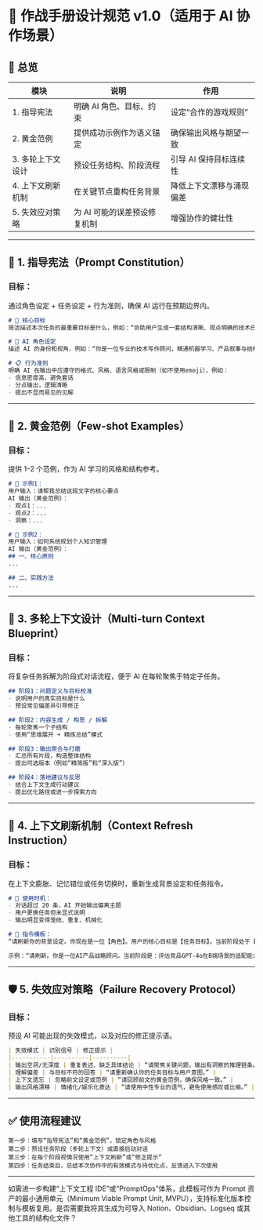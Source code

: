 
# 📘 作战手册设计规范 v1.0（适用于 AI 协作场景）

## 🧭 总览

|模块|说明|作用|
|---|---|---|
|1. 指导宪法|明确 AI 角色、目标、约束|设定“合作的游戏规则”|
|2. 黄金范例|提供成功示例作为语义锚定|确保输出风格与期望一致|
|3. 多轮上下文设计|预设任务结构、阶段流程|引导 AI 保持目标连续性|
|4. 上下文刷新机制|在关键节点重构任务背景|降低上下文漂移与涌现偏差|
|5. 失效应对策略|为 AI 可能的误差预设修复机制|增强协作的健壮性|

---

## 🧱 1. 指导宪法（Prompt Constitution）

### 目标：

通过角色设定 + 任务设定 + 行为准则，确保 AI 运行在预期边界内。

```markdown
# 🎯 核心目标  
简洁描述本次任务的最重要目标是什么，例如：“协助用户生成一套结构清晰、观点明确的技术白皮书”。

# 👤 AI 角色设定  
描述 AI 的身份和视角，例如：“你是一位专业的技术写作顾问，精通机器学习、产品叙事与结构表达。”

# 📋 行为准则  
明确 AI 在输出中应遵守的格式、风格、语言风格或限制（如不使用emoji），例如：
- 信息密度高，避免套话  
- 分点输出，逻辑清晰  
- 提出不显而易见的见解
```

---

## 🧩 2. 黄金范例（Few-shot Examples）

### 目标：

提供 1–2 个范例，作为 AI 学习的风格和结构参考。

```markdown
# 🌟 示例1：  
用户输入：请帮我总结这段文字的核心要点  
AI 输出（黄金范例）：
- 观点1：...  
- 观点2：...  
- 洞察：...

# 🌟 示例2：  
用户输入：如何系统规划个人知识管理  
AI 输出（黄金范例）：
## 一、核心原则  
...

## 二、实践方法  
...
```

---

## 🧭 3. 多轮上下文设计（Multi-turn Context Blueprint）

### 目标：

将复杂任务拆解为阶段式对话流程，便于 AI 在每轮聚焦于特定子任务。

```markdown
## 阶段1：问题定义与目标校准  
- 说明用户的真实目标是什么  
- 预设常见偏差并引导修正

## 阶段2：内容生成 / 构思 / 拆解  
- 每轮聚焦一个子结构  
- 使用“思维展开 + 精炼总结”模式

## 阶段3：输出聚合与打磨  
- 汇总所有片段，构造整体结构  
- 提出可选版本（例如“精简版”和“深入版”）

## 阶段4：落地建议与反思  
- 结合上下文生成行动建议  
- 提出优化路径或进一步探索方向
```

---

## 🔄 4. 上下文刷新机制（Context Refresh Instruction）

### 目标：

在上下文膨胀、记忆错位或任务切换时，重新生成背景设定和任务指令。

```markdown
# 🧼 使用时机：
- 对话超过 20 条，AI 开始输出偏离主题  
- 用户更换任务但未显式说明  
- 输出明显变得笼统、重复、机械化

# 🔁 指令模板：
“请刷新你的背景设定。你现在是一位【角色】。用户的核心目标是【任务目标】。当前阶段处于【任务分段】。”

示例：“请刷新。你是一位AI产品战略顾问。当前阶段是：评估竞品GPT-4o在B端场景的适配能力。”
```

---

## 🛡️ 5. 失效应对策略（Failure Recovery Protocol）

### 目标：

预设 AI 可能出现的失效模式，以及对应的修正提示语。

```markdown
| 失效模式 | 识别信号 | 修正提示 |
|-----------|----------|----------|
| 输出空洞/无深度 | 重复表述、缺乏具体结论 | “请聚焦关键问题，输出有洞察的推理链条。” |
| 理解偏差 | 与目标不符的回答 | “请重新确认你的任务目标与用户意图。” |
| 上下文遗忘 | 忽略前文设定或范例 | “请回顾前文的黄金范例，确保风格一致。” |
| 输出风格漂移 | 情绪化/娱乐化表达 | “请使用中性专业的语气，避免使用感叹或比喻。” |
```

---

## ✅ 使用流程建议

```
第一步：填写“指导宪法”和“黄金范例”，锁定角色与风格  
第二步：预设任务阶段（多轮上下文）或直接启动对话  
第三步：在每个阶段视情况使用“上下文刷新”或“修正提示”  
第四步：任务结束后，总结本次协作中的有效模式与待优化点，反馈进入下次使用
```

---

如需进一步构建“上下文工程 IDE”或“PromptOps”体系，此模板可作为 Prompt 资产的最小通用单元（Minimum Viable Prompt Unit, MVPU），支持标准化版本控制与模板复用。是否需要我将其生成为可导入 Notion、Obsidian、Logseq 或其他工具的结构化文件？
